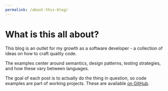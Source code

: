 ```yaml
---
permalink: /about-this-blog/
---
```


# What is this all about?

This blog is an outlet for my growth as a software developer - a collection of
ideas on how to craft quality code.

The examples center around semantics, design patterns, testing strategies, and how
these vary between languages.

The goal of each post is to actually do the thing in question, so
code examples are part of working projects. These are available
[on GitHub](https://kevinwmatthews.github.io/).
